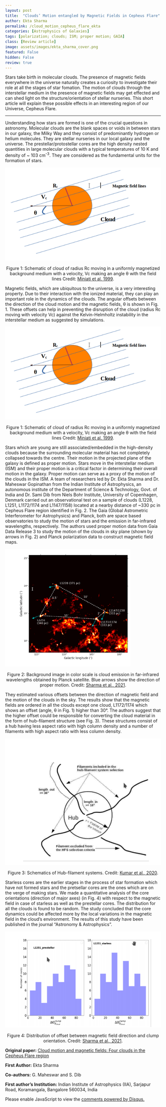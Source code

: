 ```yaml
---
layout: post
title:  "Clouds’ Motion entangled by Magnetic Fields in Cepheus Flare"
author: Ekta Sharma
permalink: /cloud_motion_cepheus_flare_ekta
categories: [Astrophysics of Galaxies]
tags: [polarization; clouds; ISM; proper motion; GAIA]
class: [Review article]
image: assets/images/ekta_sharma_cover.png
featured: False
hidden: False
review: true
---
```


>
Stars take birth in molecular clouds. The presence of magnetic fields everywhere in the universe naturally creates a curiosity to investigate their role at all the stages of star fomation. The motion of clouds through the interstellar medium in the presence of magnetic fields may get effected and can shed light on the structure/orientation of stellar nurseries.  This short article will explain these possible effects in an interesting region of our Universe, Cepheus Flare. 
>
---

Understanding how stars are formed is one of the crucial questions in astronomy. Molecular clouds are the blank spaces or voids in between stars in our galaxy, the Milky Way and they consist of predominantly hydrogen or helium molecules. They are stellar nurseries in our local galaxy and the universe. The prestellar/protostellar cores are the high density nested quantities in large molecular clouds with a typical temperatures of 10 K and density of ~ 103 cm<sup>-3</sup>. They are considered as the fundamental units for the formation of stars.


![A new image here](../assets/images/cloud_motion_cepheus_flare_ekta/ekta_fig1.png)

<p align = "center">
Figure 1: Schematic of cloud of radius Rc moving in a uniformly magnetized background medium with a velocity, Vc making an angle θ with the field lines
Credit: <a href="https://iopscience.iop.org/article/10.1086/307162/pdf">Miniati et al. 1999</a>.
</p>



Magnetic fields, which are ubiquitous to the universe, is a very interesting property. Due to their interaction with the ionized material, they can play an important role in the dynamics of the clouds. The angular offsets between the direction of the cloud motion and the magnetic fields, θ is shown in Fig. 1. These offsets can help in preventing the disruption of the cloud (radius Rc moving with velocity Vc) against the Kelvin-Helmholtz instability in the interstellar medium as suggested by simulations.

![A new image here](../assets/images/cloud_motion_cepheus_flare_ekta/ekta_fig1.png)

<p align = "center">
Figure 1: Schematic of cloud of radius Rc moving in a uniformly magnetized background medium with a velocity, Vc making an angle θ with the field lines
Credit: <a href="https://iopscience.iop.org/article/10.1086/307162/pdf">Miniati et al. 1999</a>.
</p>

Stars which are young are still associated/embedded in the high-density clouds because the surrounding molecular material has not completely collapsed towards the centre. Their motion in the projected plane of the galaxy is defined as proper motion. Stars move in the interstellar medium (ISM) and their proper motion is a critical factor in determining their overall motion in the galaxy.  Proper motion can serve as a proxy of the motion of the clouds in the ISM. A team of researchers led by Dr. Ekta Sharma and Dr. Maheswar Gopinathan from the Indian Institute of Astrophysics, an autonomous institute of the Department of Science & Technology, Govt. of India and Dr. Sami Dib from Niels Bohr Institute, University of Copenhagen, Denmark carried out an observational test on a sample of clouds (L1228, L1251, L1172/1174 and L1147/1158) located at a nearby distance of ~330 pc in Cepheus Flare region identified in Fig. 2. The Gaia (Global Astrometric Interferometer for Astrophysics) and Planck, both are space based observatories to study the motion of stars and the emission in far-infrared wavelengths, respectively. The authors used proper motion data from Gaia Data Release 3 to study the motion of the clouds in sky plane (shown by arrows in Fig. 2) and Planck polarization data to construct magnetic field maps.

![A new image here](../assets/images/cloud_motion_cepheus_flare_ekta/ekta_fig2.png)
<p align = "center">
Figure 2: Background image in color scale is cloud emission in far-infrared wavelengths obtained by Planck satellite. Blue arrows show the direction of proper motion.
Credit: <a href="https://arxiv.org/pdf/2109.07510.pdf">Sharma et al., 2021</a>.
</p>

They estimated various offsets between the direction of magnetic field and the motion of the clouds in the sky. The results show that the magnetic fields are ordered in all the clouds except one cloud, L1172/1174 which shows an offset (angle, θ in Fig. 1) higher than 30°. The authors suggest that the higher offset could be responsible for converting the cloud material in the form of hub-filament structure (see Fig. 3). These structures consist of a hub having less aspect ratio with high column density and a number of filaments with high aspect ratio with less column density.  

![A new image here](../assets/images/cloud_motion_cepheus_flare_ekta/ekta_fig3.png)
<p align = "center">
Figure 3: Schematics of Hub-filament systems.
Credit: <a href="https://arxiv.org/pdf/2008.00295.pdf">Kumar et al., 2020</a>.
</p>

Starless cores are the earlier stages in the process of star formation which have not formed stars and the pretsellar cores are the ones which are on the verge of making stars. We made a quantitative analysis of the core orientations (direction of major axes) (in Fig. 4) with respect to the magnetic field in case of starless as well as the prestellar cores. The distribution for all the clouds is found to be random. The study concluded that the core dynamics could be affected more by the local variations in the magnetic field in the cloud’s environment. The results of this study have been published in the journal “Astronomy & Astrophysics”.

![A new image here](../assets/images/cloud_motion_cepheus_flare_ekta/ekta_fig4.png)
<p align = "center">
Figure 4: Distribution of offset between magnetic field direction and clump orientation. 
Credit: <a href="https://arxiv.org/pdf/2109.07510.pdf">Sharma et al., 2021</a>.
</p>



**Original paper:**
<a href="https://www.aanda.org/articles/aa/abs/2022/02/aa40495-21/aa40495-21.html" target="_blank"> Cloud motion and magnetic fields: Four clouds in the Cepheus Flare region</a>



**First Author:** Ekta Sharma

**Co-authors:** G. Maheswar and S. Dib

**First author’s Institution:** Indian Institute of Astrophysics (IIA), Sarjapur Road, Koramangala, Bangalore 560034, India

<div id="disqus_thread"></div>
<script>
    /**
    *  RECOMMENDED CONFIGURATION VARIABLES: EDIT AND UNCOMMENT THE SECTION BELOW TO INSERT DYNAMIC VALUES FROM YOUR PLATFORM OR CMS.
    *  LEARN WHY DEFINING THESE VARIABLES IS IMPORTANT: https://disqus.com/admin/universalcode/#configuration-variables    */
    /*
    var disqus_config = function () {
    this.page.url = PAGE_URL;  // Replace PAGE_URL with your page's canonical URL variable
    this.page.identifier = PAGE_IDENTIFIER; // Replace PAGE_IDENTIFIER with your page's unique identifier variable
    };
    */
    (function() { // DON'T EDIT BELOW THIS LINE
    var d = document, s = d.createElement('script');
    s.src = 'https://cosmicvarta-in.disqus.com/embed.js';
    s.setAttribute('data-timestamp', +new Date());
    (d.head || d.body).appendChild(s);
    })();
</script>
<noscript>Please enable JavaScript to view the <a href="https://disqus.com/?ref_noscript">comments powered by Disqus.</a></noscript>


